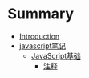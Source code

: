 # Summary

* [Introduction](README.md)
* [javascript笔记](chapter1.md)
  * [JavaScript基础](chapter1/javascript.md)
    * [注释](chapter1/javascript/1.md)

